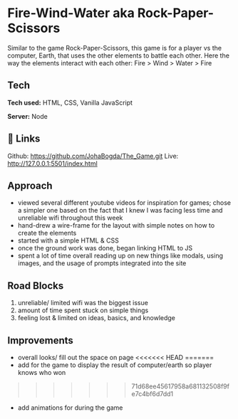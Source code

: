
# Fire-Wind-Water aka Rock-Paper-Scissors

Similar to the game Rock-Paper-Scissors, this game is for a player vs the computer, Earth, that uses the other elements to battle each other. 
Here the way the elements interact with each other: 
Fire > Wind > Water > Fire 


## Tech 

**Tech used:** HTML, CSS, Vanilla JavaScript

**Server:** Node

  
## 🔗 Links
Github: https://github.com/JohaBogda/The_Game.git
Live: http://127.0.0.1:5501/index.html
## Approach

- viewed several different youtube videos for inspiration for games; chose a simpler one based on the fact that I knew I was facing less time and unreliable wifi throughout this week
- hand-drew a wire-frame for the layout with simple notes on how to create the elements
- started with a simple HTML & CSS
- once the ground work was done, began linking HTML to JS
- spent a lot of time overall reading up on new things like modals, using images, and the usage of prompts integrated into the site

  
## Road Blocks

1. unreliable/ limited wifi was the biggest issue 
2. amount of time spent stuck on simple things 
3. feeling lost & limited on ideas, basics, and knowledge 

  
## Improvements

- overall looks/ fill out the space on page
<<<<<<< HEAD
=======
- add for the game to display the result of computer/earth so player knows who won
>>>>>>> 71d68ee45617958a681132508f9fe7c4bf6d7dd1
- add animations for during the game 

  
